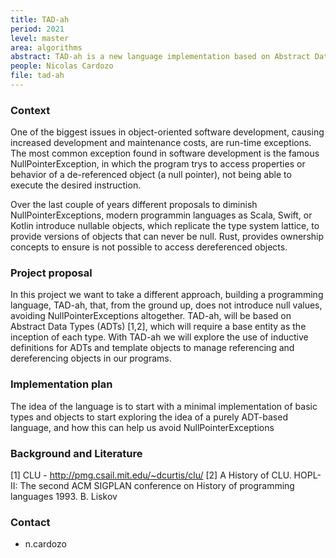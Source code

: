```yaml
---
title: TAD-ah
period: 2021
level: master
area: algorithms
abstract: TAD-ah is a new language implementation based on Abstract Data Types (ADTs) that does not have null
people: Nicolas Cardozo
file: tad-ah
---
```


### Context

One of the biggest issues in object-oriented software development, causing increased development and maintenance costs, are run-time exceptions. The most common exception found in software development is the famous NullPointerException, in which the program trys to access properties or behavior of a de-referenced object (a null pointer), not being able to execute the desired instruction.

Over the last couple of years different proposals to diminish NullPointerExceptions, modern programmin languages as Scala, Swift, or Kotlin introduce nullable objects, which replicate the type system lattice, to provide versions of objects that can never be null. Rust, provides ownership concepts to ensure is not possible to access dereferenced objects.

### Project proposal

In this project we want to take a different approach, building a programming language, TAD-ah, that, from the ground up, does not introduce null values, avoiding NullPointerExceptions altogether.
TAD-ah, will be based on Abstract Data Types (ADTs) [1,2], which will require a base entity as the inception of each type. With TAD-ah we will explore the use of inductive definitions for ADTs and template objects to manage referencing and dereferencing objects in our programs.

### Implementation plan

The idea of the language is to start with a minimal implementation of basic types and objects to start exploring the idea of a purely ADT-based language, and how this can help us avoid NullPointerExceptions 

### Background and Literature

[1] CLU - http://pmg.csail.mit.edu/~dcurtis/clu/
[2] A History of CLU. HOPL-II: The second ACM SIGPLAN conference on History of programming languages 1993. B. Liskov

### Contact

- n.cardozo
